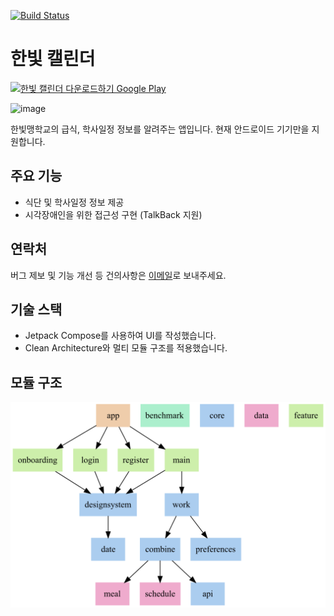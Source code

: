 [![Build Status](https://app.bitrise.io/app/a3b53150cc64506b/status.svg?token=QmWjAPkNDhHShc53zwJzmw&branch=main)](https://app.bitrise.io/app/a3b53150cc64506b)

# 한빛 캘린더

<a href='https://play.google.com/store/apps/details?id=com.practice.hanbitlunch&pcampaignid=pcampaignidMKT-Other-global-all-co-prtnr-py-PartBadge-Mar2515-1'><img alt='한빛 캘린더 다운로드하기 Google Play' width=250 src='https://play.google.com/intl/ko/badges/static/images/badges/ko_badge_web_generic.png'/></a>

![image](https://user-images.githubusercontent.com/45386920/208619827-e36be4f1-33ca-4344-86ee-a35965585b9d.png)

한빛맹학교의 급식, 학사일정 정보를 알려주는 앱입니다. 현재 안드로이드 기기만을 지원합니다.

## 주요 기능
* 식단 및 학사일정 정보 제공
* 시각장애인을 위한 접근성 구현 (TalkBack 지원)

## 연락처
버그 제보 및 기능 개선 등 건의사항은 [이메일](mailto:mwy3055@gmail.com)로 보내주세요.

## 기술 스택
* Jetpack Compose를 사용하여 UI를 작성했습니다.
* Clean Architecture와 멀티 모듈 구조를 적용했습니다.

## 모듈 구조
![image](previews/dependency-graph-blindar.png)